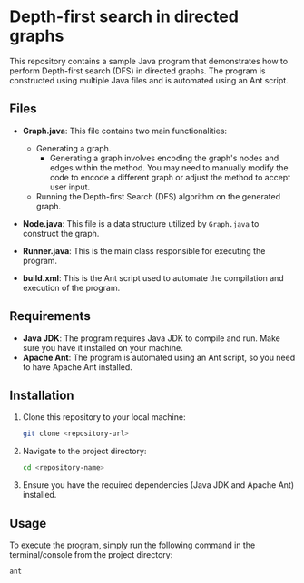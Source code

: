 # Depth-first search in directed graphs

This repository contains a sample Java program that demonstrates how to perform Depth-first search (DFS) in directed graphs. The program is constructed using multiple Java files and is automated using an Ant script.

## Files

- **Graph.java**: This file contains two main functionalities:
    - Generating a graph.
        - Generating a graph involves encoding the graph's nodes and edges within the method. You may need to manually modify the code to encode a different graph or adjust the method to accept user input.
    - Running the Depth-first Search (DFS) algorithm on the generated graph.

- **Node.java**: This file is a data structure utilized by `Graph.java` to construct the graph.

- **Runner.java**: This is the main class responsible for executing the program.

- **build.xml**: This is the Ant script used to automate the compilation and execution of the program.

## Requirements

- **Java JDK**: The program requires Java JDK to compile and run. Make sure you have it installed on your machine.
- **Apache Ant**: The program is automated using an Ant script, so you need to have Apache Ant installed.

## Installation

1. Clone this repository to your local machine:

    ```bash
    git clone <repository-url>
    ```

2. Navigate to the project directory:

    ```bash
    cd <repository-name>
    ```

3. Ensure you have the required dependencies (Java JDK and Apache Ant) installed.

## Usage

To execute the program, simply run the following command in the terminal/console from the project directory:

```bash
ant
